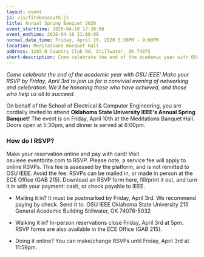 ```yaml
---
layout: event
js: /js/firebaseauth.js
title: Annual Spring Banquet 2020
event_starttime: 2020-04-10 17:30:00
event_endtime: 2020-04-10 21:00:00
normal_date_time: Friday, April 10, 2020 5:30PM - 9:00PM
location: Meditations Banquet Hall
address: 1205 N Country Club Rd, Stillwater, OK 74075
short-description: Come celebrate the end of the academic year with OSU IEEE! Network with fellow students, alumni, and faculty.
---
```


_Come celebrate the end of the academic year with OSU IEEE! Make your RSVP by Friday, April 3rd to join us for a convivial evening of networking and celebration. We'll be honoring those who have achieved, and those who help us all to succeed._

On behalf of the School of Electrical & Computer Engineering, you are cordially invited to attend **Oklahoma State University IEEE's Annual Spring Banquet!** The event is on Friday, April 10th at the Meditations Banquet Hall. Doors open at 5:30pm, and dinner is served at 6:00pm.

### How do I RSVP?

Make your reservation online and pay with card! Visit osuieee.eventbrite.com to RSVP. Please note, a service fee will apply to online RSVPs. This fee is assessed by the platform, and is not remitted to OSU IEEE.
Avoid the fee: RSVPs can be mailed in, or made in person at the ECE Office (GAB 215). Download an RSVP form here, fill/print it out, and turn it in with your payment: cash, or check payable to IEEE.
* Mailing it in? It must be postmarked by Friday, April 3rd.
We recommend paying by check. Send it to:
OSU IEEE
Oklahoma State University
215 General Academic Building
Stillwater, OK 74078-5032

* Walking it in? In-person reservations close Friday, April 3rd at 5pm.
RSVP forms are also available in the ECE Office (GAB 215).

* Doing it online? You can make/change RSVPs until Friday, April 3rd at 11:59pm.
